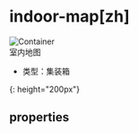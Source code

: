# indoor-map[zh]
![Container][Container-03]  
室内地图


- 类型：集装箱

[Container-03]: {{site.baseurl}}/assets/components/container-03.png
{: height="200px"}
## properties
